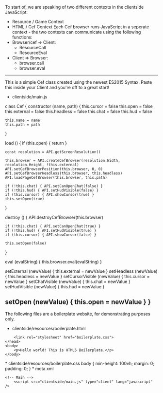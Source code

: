 
To start of, we are speaking of two different contexts in the clientside JavaScript:
- Resource / Game Context
- HTML / Cef Context
Each Cef browser runs JavaScript in a seperate context - the two contexts can communicate using the following functions:
- Browser/cef => Client:
  - ResourceCall
  - ResourceEval
- Client => Browser:
  - browser.call
  - browser.eval

----

This is a simple Cef class created using the newest ES2015 Syntax. Paste this inside your Client and you're off to a great start!

- clientside/main.js
<syntaxhighlight lang="javascript">
class Cef {
  constructor (name, path) {
    this.cursor = false
    this.open = false
    this.external = false
    this.headless = false
    this.chat = false
    this.hud = false

    this.name = name
    this.path = path
  }

  load () {
    if (this.open) {
      return
    }

    const resolution = API.getScreenResolution()

    this.browser = API.createCefBrowser(resolution.Width, resolution.Height, !this.external)
    API.setCefBrowserPosition(this.browser, 0, 0)
    API.setCefBrowserHeadless(this.browser, this.headless)
    API.loadPageCefBrowser(this.browser, this.path)

    if (!this.chat) { API.setCanOpenChat(false) }
    if (!this.hud) { API.setHudVisible(false) }
    if (this.cursor) { API.showCursor(true) }
    this.setOpen(true)
  }

  destroy () {
    API.destroyCefBrowser(this.browser)

    if (!this.chat) { API.setCanOpenChat(true) }
    if (!this.hud) { API.setHudVisible(true) }
    if (this.cursor) { API.showCursor(false) }

    this.setOpen(false)
  }

  eval (evalString) {
    this.browser.eval(evalString)
  }

  setExternal (newValue) { this.external = newValue }
  setHeadless (newValue) { this.headless = newValue }
  setCursorVisible (newValue) { this.cursor = newValue }
  setChatVisible (newValue) { this.chat = newValue }
  setHudVisible (newValue) { this.hud = newValue }

  setOpen (newValue) { this.open = newValue }
}
</syntaxhighlight>
----
The following files are a boilerplate website, for demonstrating purposes only.
* clientside/resources/boilerplate.html
<syntaxhighlight lang="html">
<!doctype html>
<html>
    <head>
        <meta charset="utf-8">
        <meta name="viewport" content="width=device-width, initial-scale=1">

        <link rel="stylesheet" href="boilerplate.css">
    </head>
    <body>
        <p>Hello world! This is HTML5 Boilerplate.</p>
    </body>
</html>
</syntaxhighlight>
* clientside/resources/boilerplate.css
<syntaxhighlight lang="CSS">
body {
    min-height: 100vh;
    margin: 0;
    padding: 0;
}
</syntaxhighlight>
* meta.xml
<syntaxhighlight lang="XML">
<meta>
    <!-- Boilerplate-->        
        <file src="clientside/resources/boilerplate.css" />    
        <file src="clientside/resources/boilerplate.html" />

    <!-- Main -->
        <script src="clientside/main.js" type="client" lang="javascript" />
</meta>
</syntaxhighlight>

